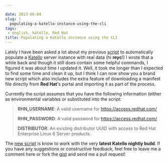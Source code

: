 ```yaml
---

date: 2013-06-04
slug: |
  populating-a-katello-instance-using-the-cli
tags:
 - english, katello, Red Hat
title: Populating a Katello instance using the CLI
---
```


Lately I have been asked a lot about my previous
[script](http://bit.ly/13jSmSx) to automatically populate a
[Katello](http://www.katello.org/) server instance with real data (hi
**reyc**!) I wrote that a while back and though it still does contain
some helpful commands, I figured it was about time I updated it. Well,
it took me longer than I expected to find some time and clean it up, but
I think I can now show you a brand new script which also includes the
extra feature of downloading a manifest file directly from **Red
Hat**\'s portal and importing it as part of the process.

Currently the script assumes that you have the following information
(either as environmental variables or substituted into the script:

> **RHN_USERNAME**: A valid username for <https://access.redhat.com/>
>
> **RHN_PASSWORD**: A valid password for <https://access.redhat.com/>
>
> **DISTRIBUTOR**: An existing distributor UUID with access to Red Hat
> Enterprise Linux 6 Server products

The [new script](http://bit.ly/15Fk4di) is know to work with the very
**latest Katello nightly build**. If you have any suggestions or
constructive feedback, feel free to leave me a comment here or fork the
[gist](http://bit.ly/15Fk4di) and send me a pull request!
